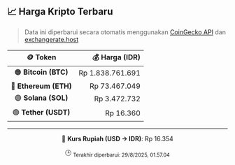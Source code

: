 

<!-- HARGA_KRIPTO -->
## 📈 Harga Kripto Terbaru

> Data ini diperbarui secara otomatis menggunakan [CoinGecko API](https://www.coingecko.com/) dan [exchangerate.host](https://exchangerate.host/)

<div align="center">

| 🪙 Token | 💰 Harga (IDR) |
|:------:|---------------:|
| 🟠 **Bitcoin (BTC)**   | Rp 1.838.761.691 |
| 🔵 **Ethereum (ETH)**  | Rp 73.467.049 |
| 🟣 **Solana (SOL)**    | Rp 3.472.732 |
| 🟢 **Tether (USDT)**   | Rp 16.360 |

---

💱 **Kurs Rupiah (USD → IDR)**: Rp 16.354

🕒 <sub>Terakhir diperbarui: 29/8/2025, 01.57.04</sub>

</div>
<!-- /HARGA_KRIPTO -->